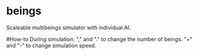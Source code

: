 # beings
Scaleable multibeings simulator with individual AI.

#How-to
During simulation:
"," and "." to change the number of beings. 
"+" and "-" to change simulation speed.
